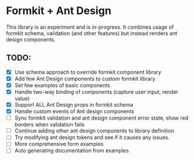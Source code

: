 # Formkit + Ant Design

This library is an experiment and is in-progress. It combines usage of formkit schema, validation (and other features) but instead renders ant design components.

## TODO:

-   [x] Use schema approach to override formkit component library
-   [x] Add few Ant Design components to custom formkit library
-   [x] Set few examples of basic components
-   [x] Handle two-way binding of components (capture user input, render value)
-   [x] Support ALL Ant Design props in formkit schema
-   [x] Handle custom events of Ant design components
-   [ ] Sync formkit validation and ant design component error state, show red borders when validation fails
-   [ ] Continue adding other ant design components to library definition
-   [ ] Try modifying ant design tokens and see if it causes any issues.
-   [ ] More comprehensive form examples
-   [ ] Auto generating documentation from examples
